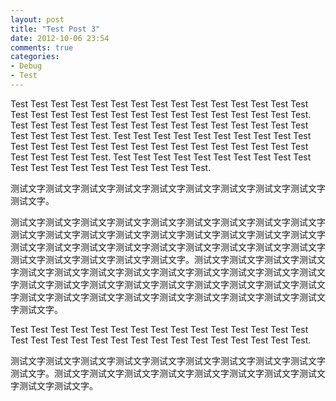 ```yaml
---
layout: post
title: "Test Post 3"
date: 2012-10-06 23:54
comments: true
categories: 
- Debug
- Test
---
```


Test Test Test Test Test Test Test Test Test Test Test Test Test Test Test Test Test Test Test Test Test Test Test Test Test Test Test Test Test Test. Test Test Test Test Test Test Test Test Test Test Test Test Test Test Test Test Test Test Test Test. Test Test Test Test Test Test Test Test Test Test Test Test Test Test Test Test Test Test Test Test Test Test Test Test Test Test Test Test Test Test. Test Test Test Test Test Test Test Test Test Test Test Test Test Test Test Test Test Test Test Test. 

测试文字测试文字测试文字测试文字测试文字测试文字测试文字测试文字测试文字测试文字。

测试文字测试文字测试文字测试文字测试文字测试文字测试文字测试文字测试文字测试文字测试文字测试文字测试文字测试文字测试文字测试文字测试文字测试文字测试文字测试文字测试文字测试文字测试文字测试文字测试文字测试文字测试文字测试文字测试文字测试文字测试文字测试文字。测试文字测试文字测试文字测试文字测试文字测试文字测试文字测试文字测试文字测试文字测试文字测试文字测试文字测试文字测试文字测试文字测试文字测试文字测试文字测试文字测试文字测试文字测试文字测试文字测试文字测试文字测试文字测试文字测试文字测试文字测试文字测试文字。

Test Test Test Test Test Test Test Test Test Test Test Test Test Test Test Test Test Test Test Test Test Test Test Test Test Test Test Test Test Test.

测试文字测试文字测试文字测试文字测试文字测试文字测试文字测试文字测试文字测试文字。测试文字测试文字测试文字测试文字测试文字测试文字测试文字测试文字测试文字测试文字。


